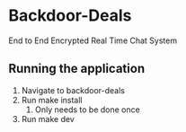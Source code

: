 # Backdoor-Deals

End to End Encrypted Real Time Chat System

## Running the application

  1. Navigate to backdoor-deals
  2. Run make install
     1. Only needs to be done once
  3. Run make dev

